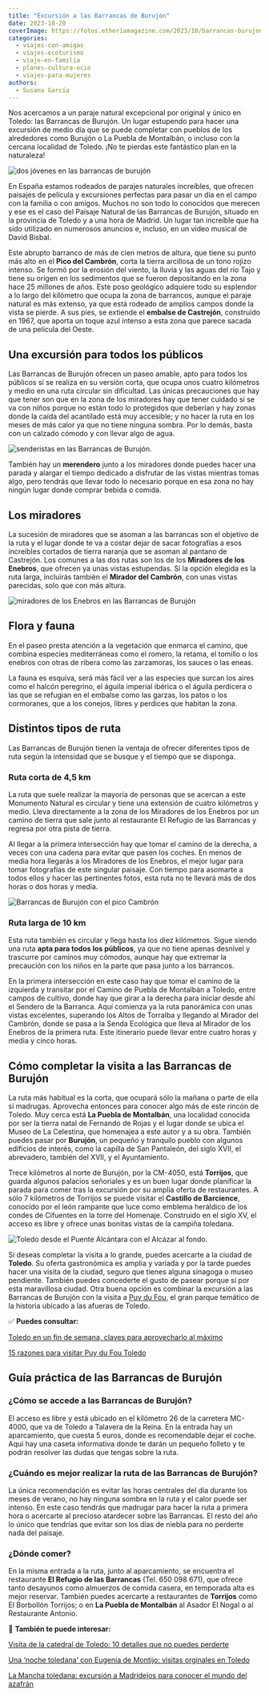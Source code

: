 ```yaml
---
title: "Excursión a las Barrancas de Burujón"
date: 2023-10-20
coverImage: https://fotos.etheriamagazine.com/2023/10/barrancas-burujon-vistas.jpg
categories: 
  - viajes-con-amigas
  - viajes-ecoturismo
  - viaje-en-familia
  - planes-cultura-ocio
  - viajes-para-mujeres
authors: 
  - Susana García
---
```


Nos acercamos a un paraje natural excepcional por original y único en Toledo: las 
Barrancas de Burujón. Un lugar estupendo para hacer una excursión de medio día que se 
puede completar con pueblos de los alrededores como Burujón o La Puebla de Montalbán, o 
incluso con la cercana localidad de Toledo. ¡No te pierdas este fantástico plan en la 
naturaleza! 

![dos jóvenes en las barrancas de burujón](https://fotos.etheriamagazine.com/2023/10/barrancas-burujon-vistas.jpg "Vistas de las Barrancas de Burujón. © Susana García")

En España estamos rodeados de parajes naturales increíbles, que ofrecen paisajes de 
película y excursiones perfectas para pasar un día en el campo con la familia o con 
amigos. Muchos no son todo lo conocidos que merecen y ese es el caso del Paisaje Natural 
de las Barrancas de Burujón, situado en la provincia de Toledo y a una hora de Madrid. 
Un lugar tan increíble que ha sido utilizado en numerosos anuncios e, incluso, en un 
vídeo musical de David Bisbal. 

Este abrupto barranco de más de cien metros de altura, que tiene su punto más alto en el 
**Pico del Cambrón**, corta la tierra arcillosa de un tono rojizo intenso. Se formó por 
la erosión del viento, la lluvia y las aguas del río Tajo y tiene su origen en los 
sedimentos que se fueron depositando en la zona hace 25 millones de años. Este poso 
geológico adquiere todo su esplendor a lo largo del kilómetro que ocupa la zona de 
barrancos, aunque el paraje natural es más extenso, ya que está rodeado de amplios 
campos donde la vista se pierde. A sus pies, se extiende el **embalse de Castrejón**, 
construido en 1967, que aporta un toque azul intenso a esta zona que parece sacada de 
una película del Oeste. 

## Una excursión para todos los públicos

Las Barrancas de Burujón ofrecen un paseo amable, apto para todos los públicos si se 
realiza en su versión corta, que ocupa unos cuatro kilómetros y medio en una ruta 
circular sin dificultad. Las únicas precauciones que hay que tener son que en la zona de 
los miradores hay que tener cuidado si se va con niños porque no están todo lo 
protegidos que deberían y hay zonas donde la caída del acantilado está muy accesible; y 
no hacer la ruta en los meses de más calor ya que no tiene ninguna sombra. Por lo demás, 
basta con un calzado cómodo y con llevar algo de agua. 

![senderistas en las Barrancas de Burujón.](https://fotos.etheriamagazine.com/2023/10/barrancas-burujon-toledo-camino-regreso.jpg "Inicio de la ruta corta por las Barrancas de Burujón. © Susana García.")

También hay un **merendero** junto a los miradores donde puedes hacer una parada y 
alargar el tiempo dedicado a disfrutar de las vistas mientras tomas algo, pero tendrás 
que llevar todo lo necesario porque en esa zona no hay ningún lugar donde comprar bebida 
o comida. 

## Los miradores

La sucesión de miradores que se asoman a las barrancas son el objetivo de la ruta y el 
lugar donde te va a costar dejar de sacar fotografías a esos increíbles cortados de 
tierra naranja que se asoman al pantano de Castrejón. Los comunes a las dos rutas son 
los de los **Miradores de los Enebros**, que ofrecen ya unas vistas estupendas. Si la 
opción elegida es la ruta larga, incluirás también el **Mirador del Cambrón**, con unas 
vistas parecidas, solo que con más altura. 

![miradores de los Enebros en las Barrancas de Burujón](https://fotos.etheriamagazine.com/2023/10/barrancas-burujon-toledo-miradores.jpg "Zona de los Miradores de los Enebros. © SG")

## Flora y fauna

En el paseo presta atención a la vegetación que enmarca el camino, que combina especies 
mediterráneas como el romero, la retama, el tomillo o los enebros con otras de ribera 
como las zarzamoras, los sauces o las eneas. 

La fauna es esquiva, será más fácil ver a las especies que surcan los aires como el 
halcón peregrino, el águila imperial ibérica o el águila perdicera o las que se refugian 
en el embalse como las garzas, los patos o los cormoranes, que a los conejos, libres y 
perdices que habitan la zona. 

## Distintos tipos de ruta

Las Barrancas de Burujón tienen la ventaja de ofrecer diferentes tipos de ruta según la 
intensidad que se busque y el tiempo que se disponga. 

### Ruta corta de 4,5 km

La ruta que suele realizar la mayoría de personas que se acercan a este Monumento 
Natural es circular y tiene una extensión de cuatro kilómetros y medio. Lleva 
directamente a la zona de los Miradores de los Enebros por un camino de tierra que sale 
junto al restaurante El Refugio de las Barrancas y regresa por otra pista de tierra. 

Al llegar a la primera intersección hay que tomar el camino de la derecha, a veces con 
una cadena para evitar que pasen los coches. En menos de media hora llegarás a los 
Miradores de los Enebros, el mejor lugar para tomar fotografías de este singular 
paisaje. Con tiempo para asomarte a todos ellos y hacer las pertinentes fotos, esta ruta 
no te llevará más de dos horas o dos horas y media. 

![Barrancas de Burujón con el pico Cambrón](https://fotos.etheriamagazine.com/2023/10/barrancas-burujon-pico-cambron.jpg "Vista de las Barrancas de Burujón con el Pico Cambrón. © Susana García")

### Ruta larga de 10 km

Esta ruta también es circular y llega hasta los diez kilómetros. Sigue siendo una ruta 
**apta para todos los públicos**, ya que no tiene apenas desnivel y trascurre por 
caminos muy cómodos, aunque hay que extremar la precaución con los niños en la parte que 
pasa junto a los barrancos. 

En la primera intersección en este caso hay que tomar el camino de la izquierda y 
transitar por el Camino de Puebla de Montalbán a Toledo, entre campos de cultivo, donde 
hay que girar a la derecha para iniciar desde ahí el Sendero de la Barranca. Aquí 
comienza ya la ruta panorámica con unas vistas excelentes, superando los Altos de 
Torralba y llegando al Mirador del Cambrón, donde se pasa a la Senda Ecológica que lleva 
al Mirador de los Enebros de la primera ruta. Este itinerario puede llevar entre cuatro 
horas y media y cinco horas. 

## Cómo completar la visita a las Barrancas de Burujón

La ruta más habitual es la corta, que ocupará sólo la mañana o parte de ella si 
madrugas. Aprovecha entonces para conocer algo más de este rincón de Toledo. Muy cerca 
está **La Puebla de Montalbán**, una localidad conocida por ser la tierra natal de 
Fernando de Rojas y el lugar donde se ubica el Museo de La Celestina, que homenajea a 
este autor y a su obra. También puedes pasar por **Burujón**, un pequeño y tranquilo 
pueblo con algunos edificios de interés, como la capilla de San Pantaleón, del siglo 
XVII, el abrevadero, también del XVII, y el Ayuntamiento. 

Trece kilómetros al norte de Burujón, por la CM-4050, está **Torrijos**, que guarda 
algunos palacios señoriales y es un buen lugar donde planificar la parada para comer 
tras la excursión por su amplia oferta de restaurantes. A sólo 7 kilómetros de Torrijos 
se puede visitar el **Castillo de Barcience**, conocido por el león rampante que luce 
como emblema heráldico de los condes de Cifuentes en la torre del Homenaje. Construido 
en el siglo XV, el acceso es libre y ofrece unas bonitas vistas de la campiña toledana. 

![Toledo desde el Puente Alcántara con el Alcázar al fondo.](https://fotos.etheriamagazine.com/2023/10/toledo-puente-alcantara-alcazar.jpg "Toledo desde el Puente Alcántara con el Alcázar al fondo.")

Si deseas completar la visita a lo grande, puedes acercarte a la ciudad de **Toledo**. 
Su oferta gastronómica es amplia y variada y por la tarde puedes hacer una visita de la 
ciudad, seguro que tienes alguna sinagoga o museo pendiente. También puedes concederte 
el gusto de pasear porque sí por esta maravillosa ciudad. Otra buena opción es combinar 
la excursión a las Barrancas de Burujón con la visita a [Puy du 
Fou](https://www.puydufou.com/espana/es), el gran parque temático de la historia ubicado 
a las afueras de Toledo. 

✅ **Puedes consultar:** 

[Toledo en un fin de semana, claves para aprovecharlo al 
máximo](https://etheriamagazine.com/2022/02/28/que-ver-en-toledo/) 

[15 razones para visitar Puy du Fou 
Toledo](https://etheriamagazine.com/2022/04/06/15-razones-para-visitar-puy-du-fou-toledo-en-2022/) 

## Guía práctica de las Barrancas de Burujón

### ¿Cómo se accede a las Barrancas de Burujón?

El acceso es libre y está ubicado en el kilómetro 26 de la carretera MC-4000, que va de 
Toledo a Talavera de la Reina. En la entrada hay un aparcamiento, que cuesta 5 euros, 
donde es recomendable dejar el coche. Aquí hay una caseta informativa donde te darán un 
pequeño folleto y te podrán resolver las dudas que tengas sobre la ruta. 

### ¿Cuándo es mejor realizar la ruta de las Barrancas de Burujón?

La única recomendación es evitar las horas centrales del día durante los meses de 
verano, no hay ninguna sombra en la ruta y el calor puede ser intenso. En este caso 
tendrás que madrugar para hacer la ruta a primera hora o acercarte al precioso atardecer 
sobre las Barrancas. El resto del año lo único que tendrías que evitar son los días de 
niebla para no perderte nada del paisaje. 

### ¿Dónde comer?

En la misma entrada a la ruta, junto al aparcamiento, se encuentra el restaurante **El 
Refugio de las Barrancas** (Tel. 650 098 671), que ofrece tanto desayunos como almuerzos 
de comida casera, en temporada alta es mejor reservar. También puedes acercarte a 
restaurantes de **Torrijos** como El Borbollón Torrijos; o en **La Puebla de Montalbán** 
al Asador El Nogal o al Restaurante Antonio. 

📌 **También te puede interesar:** 

[Visita de la catedral de Toledo: 10 detalles que no puedes 
perderte](https://etheriamagazine.com/2022/01/19/que-ver-en-catedral-de-toledo/) 

[Una ‘noche toledana’ con Eugenia de Montijo: visitas orginales en 
Toledo](https://etheriamagazine.com/2019/08/19/visitas-originales-toledo/) 

[La Mancha toledana: excursión a Madridejos para conocer el mundo del 
azafrán](https://etheriamagazine.com/2021/09/29/excursion-a-madridejos-azafran-de-toledo/)
